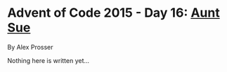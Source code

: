 # Advent of Code 2015 - Day 16: [Aunt Sue](https://adventofcode.com/2015/day/16)
By Alex Prosser

Nothing here is written yet...